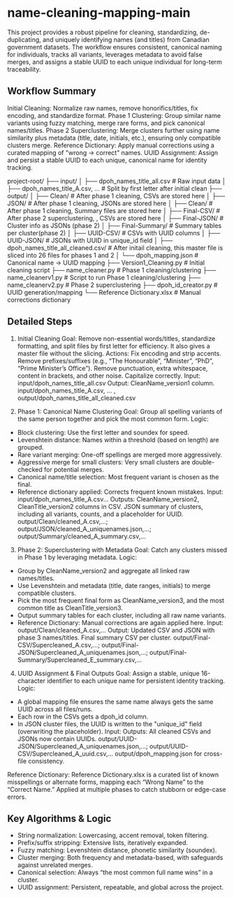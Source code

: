 # name-cleaning-mapping-main

This project provides a robust pipeline for cleaning, standardizing, de-duplicating, and uniquely identifying names (and titles) from Canadian government datasets. The workflow ensures consistent, canonical naming for individuals, tracks all variants, leverages metadata to avoid false merges, and assigns a stable UUID to each unique individual for long-term traceability.

## Workflow Summary

Initial Cleaning: Normalize raw names, remove honorifics/titles, fix encoding, and standardize format.
Phase 1 Clustering: Group similar name variants using fuzzy matching, merge rare forms, and pick canonical names/titles.
Phase 2 Superclustering: Merge clusters further using name similarity plus metadata (title, date, initials, etc.), ensuring only compatible clusters merge.
Reference Dictionary: Apply manual corrections using a curated mapping of "wrong → correct" names.
UUID Assignment: Assign and persist a stable UUID to each unique, canonical name for identity tracking.

project-root/
├── input/
│   ├── dpoh_names_title_all.csv            # Raw input data
│   ├── dpoh_names_title_A.csv, ...         # Split by first letter after initial clean
├── output/
│   ├── Clean/                              # After phase 1 cleaning, CSVs are stored here
│   ├── JSON/                               # After phase 1 cleaning, JSONs are stored here
│   ├── Clean/                              # After phase 1 cleaning, Summary files are stored here
│   ├── Final-CSV/                          # After phase 2 superclustering, , CSVs are stored here
│   ├── Final-JSON/                         # Cluster info as JSONs (phase 2)
│   ├── Final-Summary/                      # Summary tables per cluster(phase 2)
│   ├── UUID-CSV/                           # CSVs with UUID columns
│   ├── UUID-JSON/                          # JSONs with UUID in unique_id field
│   ├── dpoh_names_title_all_cleaned.csv/   # After initail cleaning, this master file is sliced into 26 files for phases 1 and 2
│   └── dpoh_mapping.json                   # Canonical name → UUID mapping
├── Version1_Cleaning.py                    # Initial cleaning script
├── name_cleaner.py                         # Phase 1 cleaning/clustering
├── name_cleanerv1.py                       # Script to run Phase 1 cleaning/clustering
├── name_cleanerv2.py                       # Phase 2 superclustering
├── dpoh_id_creator.py                      # UUID generation/mapping
└── Reference Dictionary.xlsx               # Manual corrections dictionary   


## Detailed Steps

1. Initial Cleaning
Goal: Remove non-essential words/titles, standardize formatting, and split files by first letter for efficiency. It also gives a master file without the slicing.
Actions:
Fix encoding and strip accents.
Remove prefixes/suffixes (e.g., “The Honourable”, “Minister”, “PhD”, “Prime Minister’s Office”).
Remove punctuation, extra whitespace, content in brackets, and other noise.
Capitalize correctly.
Input: input/dpoh_names_title_all.csv 
Output: CleanName_version1 column. input/dpoh_names_title_A.csv, ... , output/dpoh_names_title_all_cleaned.csv

2. Phase 1: Canonical Name Clustering
Goal: Group all spelling variants of the same person together and pick the most common form.
Logic:
- Block clustering: Use the first letter and soundex for speed.
- Levenshtein distance: Names within a threshold (based on length) are grouped.
- Rare variant merging: One-off spellings are merged more aggressively.
- Aggressive merge for small clusters: Very small clusters are double-checked for potential merges.
- Canonical name/title selection: Most frequent variant is chosen as the final.
- Reference dictionary applied: Corrects frequent known mistakes.
Input: input/dpoh_names_title_A.csv...
Outputs: CleanName_version2, CleanTitle_version2 columns in CSV.
JSON summary of clusters, including all variants, counts, and a placeholder for UUID.
output/Clean/cleaned_A.csv,...; output/JSON/cleaned_A_uniquenames.json,...; output/Summary/cleaned_A_summary.csv,...

3. Phase 2: Superclustering with Metadata
Goal: Catch any clusters missed in Phase 1 by leveraging metadata.
Logic:
- Group by CleanName_version2 and aggregate all linked raw names/titles.
- Use Levenshtein and metadata (title, date ranges, initials) to merge compatible clusters.
- Pick the most frequent final form as CleanName_version3, and the most common title as CleanTitle_version3.
- Output summary tables for each cluster, including all raw name variants.
- Reference Dictionary: Manual corrections are again applied here.
Input: output/Clean/cleaned_A.csv,...
Output: Updated CSV and JSON with phase 3 names/titles. Final summary CSV per cluster.
output/Final-CSV/Supercleaned_A.csv,...; output/Final-JSON/Supercleaned_A_uniquenames.json,...; output/Final-Summary/Supercleaned_E_summary.csv,...


4. UUID Assignment & Final Outputs
Goal: Assign a stable, unique 16-character identifier to each unique name for persistent identity tracking.
Logic:
- A global mapping file ensures the same name always gets the same UUID across all files/runs.
- Each row in the CSVs gets a dpoh_id column.
- In JSON cluster files, the UUID is written to the "unique_id" field (overwriting the placeholder).
Input:
Outputs: All cleaned CSVs and JSONs now contain UUIDs.
output/UUID-JSON/Supercleaned_A_uniquenames.json,...; output/UUID-CSV/Supercleaned_A_uuid.csv,...
output/dpoh_mapping.json for cross-file consistency.

Reference Dictionary: Reference Dictionary.xlsx is a curated list of known misspellings or alternate forms, mapping each “Wrong Name” to the “Correct Name.” Applied at multiple phases to catch stubborn or edge-case errors.


## Key Algorithms & Logic
- String normalization: Lowercasing, accent removal, token filtering.
- Prefix/suffix stripping: Extensive lists, iteratively expanded.
- Fuzzy matching: Levenshtein distance, phonetic similarity (soundex).
- Cluster merging: Both frequency and metadata-based, with safeguards against unrelated merges.
- Canonical selection: Always “the most common full name wins” in a cluster.
- UUID assignment: Persistent, repeatable, and global across the project.
